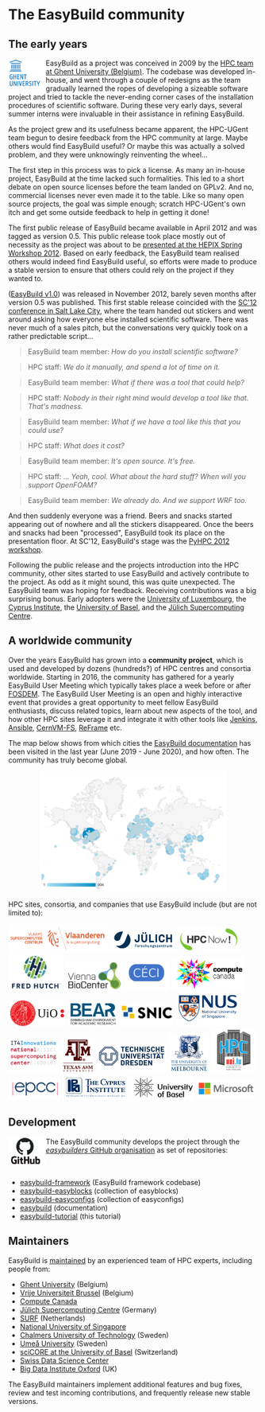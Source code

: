 # The EasyBuild community

## The early years

<img src="../../img/ugent_logo.png" style="float:left" width="15%"/>

EasyBuild as a project was conceived in 2009 by the [HPC team at Ghent University (Belgium)](https://www.ugent.be/hpc/en).
The codebase was developed in-house, and went through a couple of redesigns as
the team gradually learned the ropes of developing a sizeable software project
and tried to tackle the never-ending corner cases of the installation procedures of scientific software.
During these very early days, several summer interns were invaluable in their assistance
in refining EasyBuild.

As the project grew and its usefulness became apparent, the HPC-UGent team begun to desire feedback from
the HPC community at large. Maybe others would find EasyBuild useful? Or maybe
this was actually a solved problem, and they were unknowingly reinventing the wheel...

The first step in this process
was to pick a license. As many an in-house project, EasyBuild at the time lacked such formalities. This led to
a short debate on open source licenses before the team landed on GPLv2. And no, commercial licenses never even made
it to the table. Like so many open source projects, the goal was simple enough; scratch HPC-UGent's own itch 
and get some outside feedback to help in getting it done!

The first public release of EasyBuild became available in April 2012 and was tagged as version 0.5. This public
release took place mostly out of necessity as the project was about to be
[presented at the HEPIX Spring Workshop 2012](https://indico.cern.ch/event/160737/contributions/1407847/).
Based on early feedback, the EasyBuild team realised others would indeed find EasyBuild useful, so efforts were made to
produce a stable version to ensure that others could rely on the project if they wanted to.

([EasyBuild v1.0](https://pypi.org/project/easybuild/1.0.0)) was released in November 2012, barely seven months after
version 0.5 was published. This first stable release coincided with the
[SC'12 conference in Salt Lake City](http://sc12.supercomputing.org/), where the team handed out stickers and went
around asking how everyone else installed scientific software. There was never much of a sales pitch, but the
conversations very quickly took on a rather predictable script...

> EasyBuild team member: *How do you install scientific software?*

> HPC staff: *We do it manually, and spend a lot of time on it.*  

> EasyBuild team member: *What if there was a tool that could help?*

> HPC staff: *Nobody in their right mind would develop a tool like that. That's madness.*

> EasyBuild team member: *What if we have a tool like this that you could use?*

> HPC staff: *What does it cost?*  

> EasyBuild team member: *It's open source. It's free.*

> HPC staff: *... Yeah, cool. What about the hard stuff? When will you support OpenFOAM?*  

> EasyBuild team member: *We already do. And we support WRF too.*


And then suddenly everyone was a friend. Beers and snacks started appearing out of nowhere
and all the stickers disappeared. Once the beers and snacks had been "processed", EasyBuild
took its place on the presentation floor. At SC'12, EasyBuild's stage was the
[PyHPC 2012 workshop](http://sc12.supercomputing.org/schedule/event_detail.php-evid=wksp118.html).

Following the public release and the projects introduction into the HPC community,
other sites started to use EasyBuild and actively contribute to the project. As odd as it might sound, this
was quite unexpected. The EasyBuild team was hoping for feedback. Receiving contributions was a big surprising bonus. 
Early adopters were the [University of Luxembourg](https://hpc.uni.lu), the [Cyprus Institute](http://hpcf.cyi.ac.cy/),
the [University of Basel](https://scicore.unibas.ch/), and the [Jülich
Supercomputing Centre](https://www.fz-juelich.de/ias/jsc).

## A worldwide community

Over the years EasyBuild has grown into a **community project**,
which is used and developed by dozens (hundreds?) of HPC centres and consortia worldwide. Starting in 2016,
the community has gathered for a yearly EasyBuild User Meeting which typically takes place a week before
or after [FOSDEM](https://fosdem.org). The EasyBuild User Meeting is an open and highly interactive event
that provides a great opportunity to meet fellow EasyBuild enthusiasts, discuss related topics, learn about new aspects of the tool, and how other HPC sites leverage it and integrate it with other tools like [Jenkins](https://www.youtube.com/watch?v=bzW45cfRUMU), [Ansible](https://www.youtube.com/watch?v=Qr2udsAjkG0), [CernVM-FS](https://www.youtube.com/watch?v=_0j5Shuf2uE), [ReFrame](https://www.youtube.com/watch?v=KN9QwQIrso4) etc.

The map below shows from which
cities the [EasyBuild documentation](https://easybuild.readthedocs.io) has
been visited in the last year (June 2019 - June 2020), and how often. The community has truly become global.

<div align="center"><img alt="Cities from which EasyBuild documentation has been visited last year (June 2019-June 2020" src="../../img/easybuild-docs-map_20190619-20200619.png" width="75%"/></div>

HPC sites, consortia, and companies that use EasyBuild include (but are not limited to):

<a href="https://www.vscentrum.be"><img src="../../img/vsc_logo.png" alt="VSC logo" width="40%"></a>
<a href="https://www.fz-juelich.de/ias/jsc"><img src="../../img/jsc_logo.png" alt="JSC logo" width="26%"></a>
<a href="https://hpcnow.com/"><img src="../../img/hpcnow_logo.png" alt="HPCNow! logo" width="25%"></a>
<a href="https://www.fredhutch.org/"><img src="../../img/fredhutch_logo.png" alt="Fred Hutch logo" width="22%"></a>
<a href="https://www.viennabiocenter.org/"><img src="../../img/vienna_biocenter_logo.png" alt="Vienna BioCenter logo" width="23%"></a>
<a href="httpw://www.ceci-hpc.be/"><img src="../../img/ceci_logo.png" alt="CÉCI logo" width="18%"></a>
<a href="https://www.computecanada.ca/home/"><img src="../../img/computecanada_logo.png" alt="Compute Canada logo" width="29%"></a>
<a href="https://www.uio.no/english/services/it/research/hpc/"><img src="../../img/uio_logo.png" alt="UiO logo" width="23%"></a>
<a href="https://intranet.birmingham.ac.uk/bear"><img src="../../img/bear_logo.png" alt="BEAR logo" width="20%"></a>
<a href="https://www.snic.se/"><img src="../../img/snic_logo.png" alt="SNIC logo" width="22%"></a>
<a href="https://nusit.nus.edu.sg/hpc/"><img src="../../img/nus_logo.png" alt="National University of Singapore logo" width="25%"></a>
<a href="https://www.it4i.cz/en"><img src="../../img/it4innovations_logo.png" alt="IT4Innovations logo" width="20%"></a>
<a href="https://hprc.tamu.edu/"><img src="../../img/texas_am_logo.png" alt="Texas A&M logo" width="14%"></a>
<a href="https://tu-dresden.de/zih/dienste/service-katalog/hpc?set_language=en"><img src="../../img/tudresden_logo.png" alt="TU Dresden logo" width="28%"></a>
<a href="https://dashboard.hpc.unimelb.edu.au/"><img src="../../img/univ_melbourne_logo.png" alt="University of Melbourne logo" width="16%"></a>
<a href="https://hpc.uni.lu/"><img src="../../img/unilu_logo.png" alt="University of Luxembourg logo" width="18%"></a>
<a href="https://www.epcc.ed.ac.uk/"><img src="../../img/epcc_logo.png" alt="EPCC logo" width="21%"></a>
<a href="httpw://hpcf.cyi.ac.cy/"><img src="../../img/cyi_logo.png" alt="Cyprus Institute logo" width="26%"></a>
<a href="https://scicore.unibas.ch/"><img src="../../img/basel_logo.png" alt="University of Basel logo" width="26%"></a>
<a href="https://techcommunity.microsoft.com/t5/azure-global/running-long-hpc-jobs-on-azure-with-checkpointing-using-lammps/ba-p/1335148"><img src="../../img/microsoft_logo.png" alt="Microsoft logo" width="23%"></a>

## Development

<a href="http://github.com"><img src="../../img/github_logo.png" style="float:left" width="15%"/></a>
The EasyBuild community develops the project through the [*easybuilders* GitHub organisation](https://github.com/easybuilders) as set of repositories:<br/><br/><br/>

* [easybuild-framework](https://github.com/easybuilders/easybuild-framework) (EasyBuild framework codebase)
* [easybuild-easyblocks](https://github.com/easybuilders/easybuild-easyblocks) (collection of easyblocks)
* [easybuild-easyconfigs](https://github.com/easybuilders/easybuild-easyconfigs) (collection of easyconfigs)
* [easybuild](https://github.com/easybuilders/easybuild) (documentation)
* [easybuild-tutorial](https://github.com/easybuilders/easybuild-tutorial) (this tutorial)

## Maintainers

EasyBuild is [maintained](https://easybuild.readthedocs.io/en/latest/Maintainers.html) by an experienced team of HPC experts, including people from:

* [Ghent University](https://www.ugent.be/hpc/en) (Belgium)
* [Vrije Universiteit Brussel](https://hpc.vub.be/) (Belgium)
* [Compute Canada](https://www.computecanada.ca/home/)
* [Jülich Supercomputing Centre](http://www.fz-juelich.de/ias/jsc/EN) (Germany)
* [SURF](https://www.surf.nl/en/research-it) (Netherlands)
* [National University of Singapore](https://nusit.nus.edu.sg/hpc)
* [Chalmers University of Technology](https://www.chalmers.se/en) (Sweden)
* [Umeå University](http://www.umu.se/english/) (Sweden)
* [sciCORE at the University of Basel](https://scicore.unibas.ch/) (Switzerland)
* [Swiss Data Science Center](https://datascience.ch/)
* [Big Data Institute Oxford](https://www.bdi.ox.ac.uk/) (UK)

The EasyBuild maintainers implement additional features and bug fixes, review and test incoming contributions, and frequently release new stable versions.
